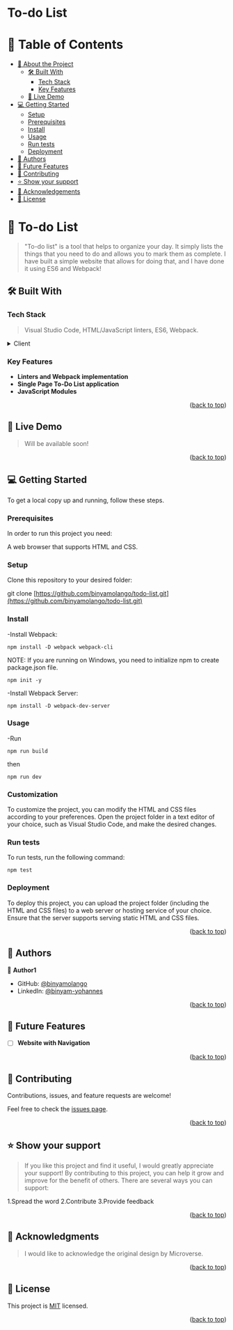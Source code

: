 # To-do List

# 📗 Table of Contents

- [📖 About the Project](#about-project)
  - [🛠 Built With](#built-with)
    - [Tech Stack](#tech-stack)
    - [Key Features](#key-features)
  - [🚀 Live Demo](#live-demo)
- [💻 Getting Started](#getting-started)
  - [Setup](#setup)
  - [Prerequisites](#prerequisites)
  - [Install](#install)
  - [Usage](#usage)
  - [Run tests](#run-tests)
  - [Deployment](#deployment)
- [👥 Authors](#authors)
- [🔭 Future Features](#future-features)
- [🤝 Contributing](#contributing)
- [⭐️ Show your support](#support)
- [🙏 Acknowledgements](#acknowledgements)
- [📝 License](#license)

<!-- PROJECT DESCRIPTION -->

# 📖 To-do List <a name="about-project"></a>

> "To-do list" is a tool that helps to organize your day. It simply lists the things that you need to do and allows you to mark them as complete. I have built a simple website that allows for doing that, and I have done it using ES6 and Webpack!


## 🛠 Built With <a name="built-with"></a>

### Tech Stack <a name="tech-stack"></a>

> Visual Studio Code, HTML/JavaScript linters, ES6, Webpack.

<details>
  <summary>Client</summary>
  <ul>
    <li><a href="#">HTML</a></li>
    <li><a href="#">CSS</a></li>
    <li><a href="#">JavaScript ES6</a></li>
    <li><a href="#">Webpack</a></li>
  </ul>
</details>


<!-- Features -->

### Key Features <a name="key-features"></a>


- **Linters and Webpack implementation**
- **Single Page To-Do List application**
- **JavaScript Modules**



<p align="right">(<a href="#readme-top">back to top</a>)</p>

<!-- LIVE DEMO -->

## 🚀 Live Demo <a name="live-demo"></a>

> Will be available soon!


<p align="right">(<a href="#readme-top">back to top</a>)</p>

<!-- GETTING STARTED -->

## 💻 Getting Started <a name="getting-started"></a>



To get a local copy up and running, follow these steps.

### Prerequisites


In order to run this project you need:

A web browser that supports HTML and CSS.

### Setup

Clone this repository to your desired folder:

git clone [https://github.com/binyamolango/todo-list.git](https://github.com/binyamolango/todo-list.git)

### Install

-Install Webpack:

`npm install -D webpack webpack-cli`

NOTE: If you are running on Windows, you need to initialize npm to create package.json file.

`npm init -y`

-Install Webpack Server:

`npm install -D webpack-dev-server`

### Usage

-Run

`npm run build`

then

`npm run dev`


### Customization
To customize the project, you can modify the HTML and CSS files according to your preferences. Open the project folder in a text editor of your choice, such as Visual Studio Code, and make the desired changes.


### Run tests

To run tests, run the following command:

`npm test`

### Deployment

To deploy this project, you can upload the project folder (including the HTML and CSS files) to a web server or hosting service of your choice. Ensure that the server supports serving static HTML and CSS files.

<p align="right">(<a href="#readme-top">back to top</a>)</p>

<!-- AUTHORS -->

## 👥 Authors <a name="authors"></a>


👤 **Author1**

- GitHub: [@binyamolango](https://github.com/binyamolango)
- LinkedIn: [@binyam-yohannes](https://www.linkedin.com/in/binyam-yohannes-44869b268/)


<p align="right">(<a href="#readme-top">back to top</a>)</p>

<!-- FUTURE FEATURES -->

## 🔭 Future Features <a name="future-features"></a>

- [ ] **Website with Navigation**

<p align="right">(<a href="#readme-top">back to top</a>)</p>

<!-- CONTRIBUTING -->

## 🤝 Contributing <a name="contributing"></a>

Contributions, issues, and feature requests are welcome!

Feel free to check the [issues page](../../issues/).

<p align="right">(<a href="#readme-top">back to top</a>)</p>

<!-- SUPPORT -->

## ⭐️ Show your support <a name="support"></a>

> If you like this project and find it useful, I would greatly appreciate your support! By contributing to this project, you can help it grow and improve for the benefit of others. There are several ways you can support:

1.Spread the word
2.Contribute
3.Provide feedback

<p align="right">(<a href="#readme-top">back to top</a>)</p>

<!-- ACKNOWLEDGEMENTS -->

## 🙏 Acknowledgments <a name="acknowledgements"></a>



> I would like to acknowledge the original design by Microverse.

<p align="right">(<a href="#readme-top">back to top</a>)</p>




<!-- LICENSE -->

## 📝 License <a name="license"></a>

This project is [MIT](./LICENSE) licensed.


<p align="right">(<a href="#readme-top">back to top</a>)</p>

